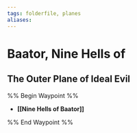 ```yaml
---
tags: folderfile, planes
aliases:
---
```

# Baator, Nine Hells of
## The Outer Plane of Ideal Evil
%% Begin Waypoint %%
- **[[Nine Hells of Baator]]**

%% End Waypoint %%
